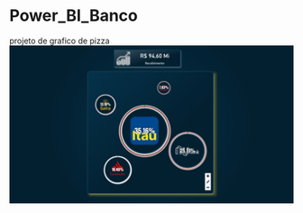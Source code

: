 # Power_BI_Banco
 projeto de grafico de pizza
![Screenshot](https://raw.githubusercontent.com/olivierdenilson/Power_BI_Banco/main/tela.jpg?token=GHSAT0AAAAAABQUFAIE2S3UYTRDBOONI)
